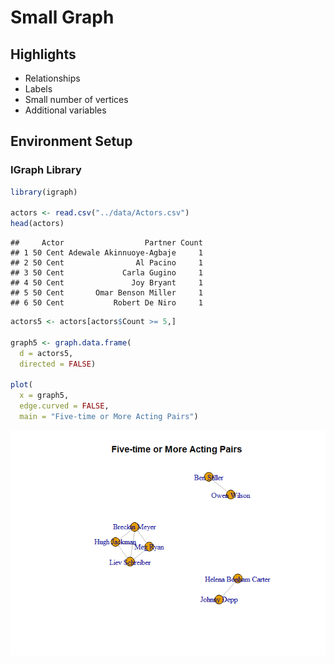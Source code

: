 # Small Graph

## Highlights

* Relationships
* Labels
* Small number of vertices
* Additional variables

## Environment Setup 

### IGraph Library


``` r
library(igraph)

actors <- read.csv("../data/Actors.csv")
head(actors)
```

    ##     Actor                  Partner Count
    ## 1 50 Cent Adewale Akinnuoye-Agbaje     1
    ## 2 50 Cent                Al Pacino     1
    ## 3 50 Cent             Carla Gugino     1
    ## 4 50 Cent               Joy Bryant     1
    ## 5 50 Cent       Omar Benson Miller     1
    ## 6 50 Cent           Robert De Niro     1

``` r
actors5 <- actors[actors$Count >= 5,]

graph5 <- graph.data.frame(
  d = actors5,
  directed = FALSE)

plot(
  x = graph5,
  edge.curved = FALSE,
  main = "Five-time or More Acting Pairs")
```

![](../../images/statistics/small_graph.png)
